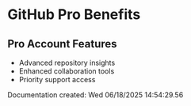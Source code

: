 # GitHub Pro Benefits 
 
## Pro Account Features 
 
- Advanced repository insights 
- Enhanced collaboration tools 
- Priority support access 
 
Documentation created: Wed 06/18/2025 14:54:29.56 

